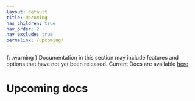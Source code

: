 ```yaml
---
layout: default
title: Upcoming
has_children: true
nav_order: 2
nav_exclude: true
permalink: /upcoming/
---
```

{: .warning }
Documentation in this section may include features and options that have not yet been released. Current Docs are available [here](../current/)

# Upcoming docs